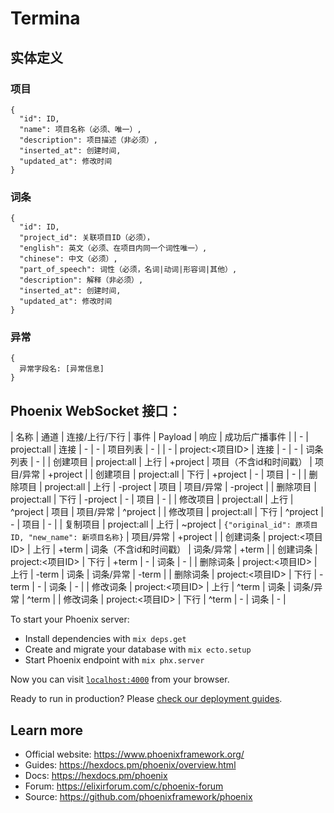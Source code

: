 # Termina

## 实体定义

### 项目

```
{
  "id": ID,
  "name": 项目名称（必须、唯一）,
  "description": 项目描述（非必须）,
  "inserted_at": 创建时间,
  "updated_at": 修改时间
}
```

### 词条

```
{
  "id": ID,
  "project_id": 关联项目ID（必须），
  "english": 英文（必须、在项目内同一个词性唯一）,
  "chinese": 中文（必须）,
  "part_of_speech": 词性（必须，名词|动词|形容词|其他）,
  "description": 解释（非必须）,
  "inserted_at": 创建时间,
  "updated_at": 修改时间
}
```

### 异常

```
{
  异常字段名: [异常信息]
}
```

## Phoenix WebSocket 接口：

| 名称 | 通道 | 连接/上行/下行 | 事件 | Payload | 响应 | 成功后广播事件 |
| - | project:all | 连接 | - | - | 项目列表 | - |
| - | project:<项目ID> | 连接 | - | - | 词条列表 | - |
| 创建项目 | project:all | 上行 | +project | 项目（不含id和时间戳） | 项目/异常 | +project |
| 创建项目 | project:all | 下行 | +project | - | 项目 | - |
| 删除项目 | project:all | 上行 | -project | 项目 | 项目/异常 | -project |
| 删除项目 | project:all | 下行 | -project | - | 项目 | - |
| 修改项目 | project:all | 上行 | ^project | 项目 | 项目/异常 | ^project |
| 修改项目 | project:all | 下行 | ^project | - | 项目 | - |
| 复制项目 | project:all | 上行 | ~project | `{"original_id": 原项目ID, "new_name": 新项目名称}` | 项目/异常 | +project |
| 创建词条 | project:<项目ID> | 上行 | +term | 词条（不含id和时间戳） | 词条/异常 | +term |
| 创建词条 | project:<项目ID> | 下行 | +term | - | 词条 | - |
| 删除词条 | project:<项目ID> | 上行 | -term | 词条 | 词条/异常 | -term |
| 删除词条 | project:<项目ID> | 下行 | -term | - | 词条 | - |
| 修改词条 | project:<项目ID> | 上行 | ^term | 词条 | 词条/异常 | ^term |
| 修改词条 | project:<项目ID> | 下行 | ^term | - | 词条 | - |

To start your Phoenix server:

  * Install dependencies with `mix deps.get`
  * Create and migrate your database with `mix ecto.setup`
  * Start Phoenix endpoint with `mix phx.server`

Now you can visit [`localhost:4000`](http://localhost:4000) from your browser.

Ready to run in production? Please [check our deployment guides](https://hexdocs.pm/phoenix/deployment.html).

## Learn more

  * Official website: https://www.phoenixframework.org/
  * Guides: https://hexdocs.pm/phoenix/overview.html
  * Docs: https://hexdocs.pm/phoenix
  * Forum: https://elixirforum.com/c/phoenix-forum
  * Source: https://github.com/phoenixframework/phoenix
